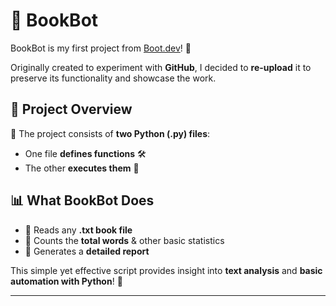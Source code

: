 # 🤖 BookBot  

BookBot is my first project from [Boot.dev](https://www.boot.dev)! 🚀  

Originally created to experiment with **GitHub**, I decided to **re-upload** it to preserve its functionality and showcase the work.  

## 📌 Project Overview  
📂 The project consists of **two Python (.py) files**:  
- One file **defines functions** 🛠️  
- The other **executes them** 📜  

## 📊 What BookBot Does  
- 📖 Reads any **.txt book file**  
- 📝 Counts the **total words** & other basic statistics  
- 📑 Generates a **detailed report**  

This simple yet effective script provides insight into **text analysis** and **basic automation with Python**! 🐍  

---

